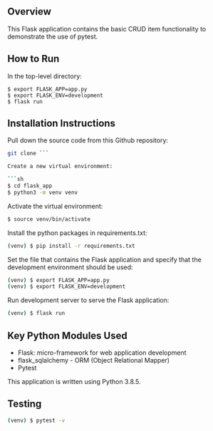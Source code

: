 ## Overview

This Flask application contains the basic CRUD item functionality to demonstrate the use of pytest.

## How to Run

In the top-level directory:

    $ export FLASK_APP=app.py
    $ export FLASK_ENV=development
    $ flask run

## Installation Instructions

Pull down the source code from this Github repository:

```sh
git clone ```

Create a new virtual environment:

```sh
$ cd flask_app
$ python3 -m venv venv
```

Activate the virtual environment:

```sh
$ source venv/bin/activate
```

Install the python packages in requirements.txt:

```sh
(venv) $ pip install -r requirements.txt
```

Set the file that contains the Flask application and specify that the development environment should be used:

```sh
(venv) $ export FLASK_APP=app.py
(venv) $ export FLASK_ENV=development
```

Run development server to serve the Flask application:

```sh
(venv) $ flask run
```

## Key Python Modules Used

- Flask: micro-framework for web application development
- flask_sqlalchemy - ORM (Object Relational Mapper)
- Pytest

This application is written using Python 3.8.5.

## Testing

```sh
(venv) $ pytest -v
```
